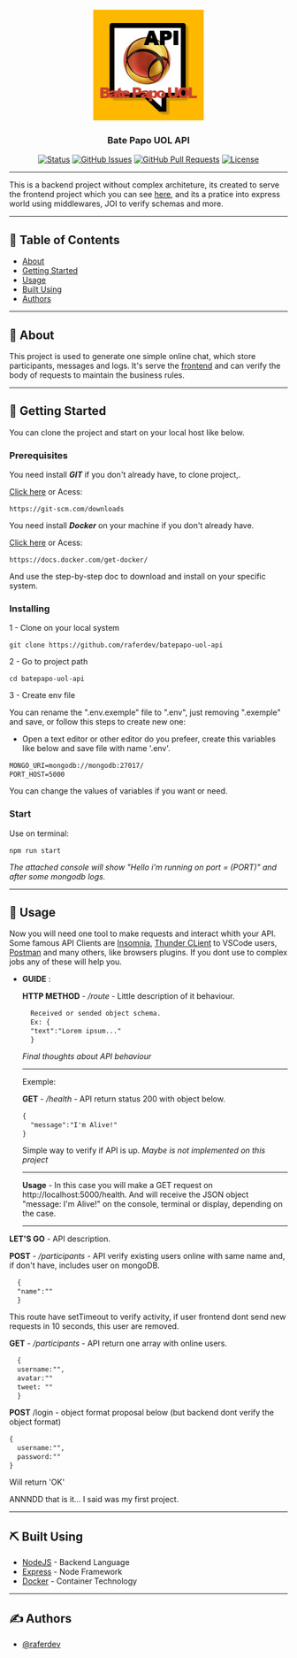 <p align="center">
 <img width=200px height=200px src="./readme.png" alt="Project logo">
</p>

<h3 align="center">Bate Papo UOL API</h3>

<div align="center">

[![Status](https://img.shields.io/badge/status-closed-red.svg)]()
[![GitHub Issues](https://img.shields.io/github/issues/raferdev/batepapo-uol-api.svg)](https://github.com//raferdev/batepapo-uol-api/issues)
[![GitHub Pull Requests](https://img.shields.io/github/issues-pr/kylelobo/The-Documentation-Compendium.svg)](https://github.com/raferdev/batepapo-uol-api/pulls)
[![License](https://img.shields.io/badge/license-MIT-blue.svg)](/LICENSE)

</div>

---

<p align="center"> 

This is a backend project without complex architeture, its created to serve the frontend project which you can see <a href="https://github.com/raferdev/batepapo-uol">here</a>, and its a pratice into express world using middlewares, JOI to verify schemas and more. 
</p>

---

## 📝 Table of Contents

- [About](#about)
- [Getting Started](#getting_started)
- [Usage](#usage)
- [Built Using](#built_using)
- [Authors](#authors)

---

## 🧐 About <a name = "about"></a>

This project is used to generate one simple online chat, which store participants, messages and logs. It's serve the <a href="https://github.com/raferdev/batepapo-uol">frontend</a> and can verify the body of requests to maintain the business rules.

---

## 🏁 Getting Started <a name = "getting_started"></a>

You can clone the project and start on your local host like below.

### Prerequisites
You need install ***GIT*** if you don't already have, to clone project,.

<a href="https://git-scm.com/downloads">Click here</a> or Acess: 

```
https://git-scm.com/downloads
```


You need install ***Docker*** on your machine if you don't already have.

<a href="https://docs.docker.com/get-docker">Click here</a> or Acess: 
```
https://docs.docker.com/get-docker/
```
And use the step-by-step doc to download and install on your specific system.

### Installing

1 - Clone on your local system

 ```
 git clone https://github.com/raferdev/batepapo-uol-api
 ```

2 - Go to project path 

```
cd batepapo-uol-api
```

3 - Create env file

You can rename the ".env.exemple" file to ".env", just removing ".exemple" and save, or follow this steps to create new one:

- Open a text editor or other editor do you prefeer, create this variables like below and save file with name '.env'.


 ```
MONGO_URI=mongodb://mongodb:27017/
PORT_HOST=5000
```
You can change the values of variables if you want or need.

### Start

Use on terminal:
```
npm run start
```
*The attached console will show "Hello i'm running on port = (PORT)" and after some mongodb logs.*

---
## 🎈 Usage <a name="usage"></a>

Now you will need one tool to make requests and interact whith your API. Some famous API Clients are <a href="https://insomnia.rest/download">Insomnia</a>, <a href="https://marketplace.visualstudio.com/items?itemName=rangav.vscode-thunder-client">Thunder CLient</a> to VSCode users, <a href="https://www.postman.com/">Postman</a> and many others, like browsers plugins. If you dont use to complex jobs any of these will help you.

- **GUIDE** : 

    **HTTP METHOD** - */route* -  Little description of it behaviour.

  ```
    Received or sended object schema.
    Ex: {
    "text":"Lorem ipsum..."
    }
  ```
  *Final thoughts about API behaviour*

  ---
  Exemple:

  **GET** - */health* - API return status 200 with object below.
  ```
  {
    "message":"I'm Alive!"
  }
  ```
  Simple way to verify if API is up. *Maybe is not implemented on this project*
  
  ---
  **Usage** - In this case you will make a GET request on http://localhost:5000/health. And will receive the JSON object "message: I'm Alive!" on the console, terminal or display, depending on the case.
  
  ---

**LET'S GO** - API description.

**POST** - */participants* - API verify existing users online with same name and, if don't have, includes user on mongoDB.

```
  {
  "name":""
  }
```
This route have setTimeout to verify activity, if user frontend dont send new requests in 10 seconds, this user are removed.

**GET** - */participants* - API return one array with online users.
```
  {
  username:"",
  avatar:""
  tweet: ""
  }
```
**POST** /login - object format proposal below (but backend dont verify the object format)
```
{
  username:"",
  password:""
}
```
Will return 'OK'

ANNNDD that is it... I said was my first project.

---

## ⛏️ Built Using <a name = "built_using"></a>

- [NodeJS](https://nodejs.org/en/docs/) - Backend Language
- [Express](https://expressjs.com/pt-br/) - Node Framework
- [Docker](https://www.docker.com/) - Container Technology


---
## ✍️ Authors <a name = "authors"></a>

- [@raferdev](https://github.com/raferdev)
